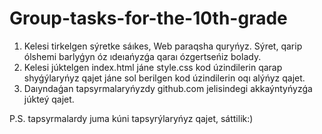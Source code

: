 # Group-tasks-for-the-10th-grade
1) Kelesi tirkelgen sýretke sáıkes, Web paraqsha quryńyz. Sýret, qarip ólshemi barlyǵyn óz ıdeıańyzǵa qaraı ózgertseńiz bolady. 
2) Kelesi júktelgen index.html jáne style.css kod úzindilerin qarap shyǵýlaryńyz qajet jáne sol berilgen kod úzindilerin oqı alýńyz qajet. 
3) Daıyndaǵan tapsyrmalaryńyzdy github.com jelisindegi akkaýntyńyzǵa júkteý qajet.

P.S. tapsyrmalardy juma kúni tapsyrýlaryńyz qajet, sáttilik:)
